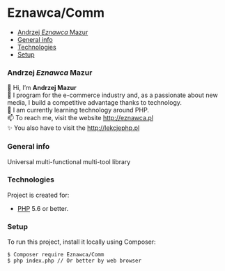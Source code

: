 # Eznawca/Comm
* [Andrzej _Eznawca_ Mazur](#andrzej-eznawca-mazur)
* [General info](#general-info)
* [Technologies](#technologies)
* [Setup](#setup)

### Andrzej _Eznawca_ Mazur
👋 Hi, I’m **Andrzej Mazur**  
👀 I program for the e-commerce industry and, as a passionate about new media, I build a competitive advantage thanks to technology.  
🌱 I am currently learning technology around PHP.  
📫 To reach me, visit the website http://eznawca.pl  
✨ You also have to visit the http://lekcjephp.pl

### General info
Universal multi-functional multi-tool library

### Technologies
Project is created for:
* [PHP](https://www.php.net/) 5.6 or better.

### Setup
To run this project, install it locally using Composer:

```
$ Composer require Eznawca/Comm
$ php index.php // Or better by web browser
```
